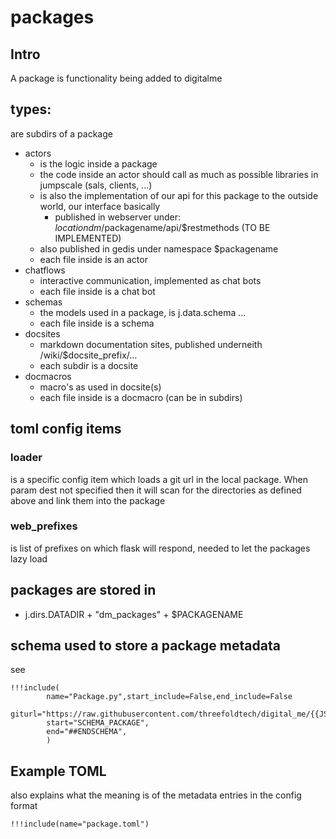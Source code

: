# packages

## Intro

A package is functionality being added to digitalme

## types:

are subdirs of a package



- actors
    - is the logic inside a package
    - the code inside an actor should call as much as possible libraries in jumpscale (sals, clients, ...)
    - is also the implementation of our api for this package to the outside world, our interface basically
        - published  in webserver under:  $locationdm/$packagename/api/$restmethods (TO BE IMPLEMENTED)
    - also published in gedis under namespace $packagename
    - each file inside is an actor
- chatflows
    - interactive communication, implemented as chat bots
    - each file inside is a chat bot
- schemas
    - the models used in a package, is j.data.schema ...
    - each file inside is a schema
- docsites
    - markdown documentation sites, published underneith /wiki/$docsite_prefix/...
    - each subdir is a docsite
- docmacros
    - macro's as used in docsite(s)
    - each file inside is a docmacro (can be in subdirs)


## toml config items

### loader

is a specific config item which loads a git url in the local package.
When param dest not specified then it will scan for the directories as defined above and link them into the package

### web_prefixes

is list of prefixes on which flask will respond, needed to let the packages lazy load

## packages are stored in

- j.dirs.DATADIR + "dm_packages" + $PACKAGENAME

## schema used to store a package metadata

see

```
!!!include(
        name="Package.py",start_include=False,end_include=False
        giturl="https://raw.githubusercontent.com/threefoldtech/digital_me/{{JS9_BRANCH}}/DigitalMe/servers/digitalme",
        start="SCHEMA_PACKAGE",
        end="##ENDSCHEMA",
        )
```


## Example TOML

also explains what the meaning is of the metadata entries in the config format

```
!!!include(name="package.toml")
```
